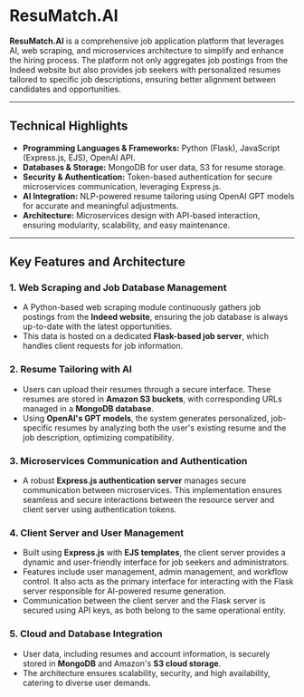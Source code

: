 # ResuMatch.AI

**ResuMatch.AI** is a comprehensive job application platform that leverages AI, web scraping, and microservices architecture to simplify and enhance the hiring process. The platform not only aggregates job postings from the Indeed website but also provides job seekers with personalized resumes tailored to specific job descriptions, ensuring better alignment between candidates and opportunities.

---

## Technical Highlights

- **Programming Languages & Frameworks:** Python (Flask), JavaScript (Express.js, EJS), OpenAI API.
- **Databases & Storage:** MongoDB for user data, S3 for resume storage.
- **Security & Authentication:** Token-based authentication for secure microservices communication, leveraging Express.js.
- **AI Integration:** NLP-powered resume tailoring using OpenAI GPT models for accurate and meaningful adjustments.
- **Architecture:** Microservices design with API-based interaction, ensuring modularity, scalability, and easy maintenance.

---

## Key Features and Architecture

### 1. Web Scraping and Job Database Management
- A Python-based web scraping module continuously gathers job postings from the **Indeed website**, ensuring the job database is always up-to-date with the latest opportunities.
- This data is hosted on a dedicated **Flask-based job server**, which handles client requests for job information.

### 2. Resume Tailoring with AI
- Users can upload their resumes through a secure interface. These resumes are stored in **Amazon S3 buckets**, with corresponding URLs managed in a **MongoDB database**.
- Using **OpenAI's GPT models**, the system generates personalized, job-specific resumes by analyzing both the user's existing resume and the job description, optimizing compatibility.

### 3. Microservices Communication and Authentication
- A robust **Express.js authentication server** manages secure communication between microservices. This implementation ensures seamless and secure interactions between the resource server and client server using authentication tokens.

### 4. Client Server and User Management
- Built using **Express.js** with **EJS templates**, the client server provides a dynamic and user-friendly interface for job seekers and administrators.
- Features include user management, admin management, and workflow control. It also acts as the primary interface for interacting with the Flask server responsible for AI-powered resume generation.
- Communication between the client server and the Flask server is secured using API keys, as both belong to the same operational entity.

### 5. Cloud and Database Integration
- User data, including resumes and account information, is securely stored in **MongoDB** and Amazon's **S3 cloud storage**.
- The architecture ensures scalability, security, and high availability, catering to diverse user demands.
